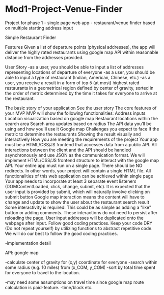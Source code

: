 # Mod1-Project-Venue-Finder
Project for phase 1 - single page web app - restaurant/venue finder based on multiple starting address input


Simple Restaurant Finder

Features
Given a list of departure points (physical addresses), the app will deliver the highly rated restaurants using google map API within reasonable distance from the addresses provided.

  
User Story
-as a user, you should be able to input a list of addresses representing locations of departure of everyone
-as a user, you should be able to input a type of restaurant (Indian, American, Chinese, etc.)
-as a user, you receive a result in a form of top 5 (at most) highest rated restaurants in a geometrical region defined by center of gravity, sorted in the order of metric determined by the time it takes for everyone to arrive at the restaurant.

The basic story of your application
See the user story
The core features of your MVP
MVP will show the following functionalities:
Address inputs
Location visualization based on google map
Restaurant locations within the search area
Search area updates based on radius
The API data you'll be using and how you'll use it
Google map
Challenges you expect to face
If the metric to determine the restaurants
Showing the result visually and interactively 
How you are meeting the requirements of the project
Your app must be a HTML/CSS/JS frontend that accesses data from a public API. All interactions between the client and the API should be handled asynchronously and use JSON as the communication format.
We will implement HTML/CSS/JS frontend structure to interact with the google map API.
Your entire app must run on a single page. There should be NO redirects. In other words, your project will contain a single HTML file.
All functionalities of this web application can be achieved within single page
Your app needs to incorporate at least 3 separate event listeners (DOMContentLoaded, click, change, submit, etc).
It is expected that the user input is provided by submit, which will naturally involve clicking on submit button
Google map interaction means the content will have to change and update to show the user about the restaurant search result
Some interactivity is required. This could be as simple as adding a "like" button or adding comments. These interactions do not need to persist after reloading the page.
User input addresses will be duplicated onto the webpage after input.
Follow good coding practices. Keep your code DRY (Do not repeat yourself) by utilizing functions to abstract repetitive code.
We will do our best to follow the good coding practices.



-implementation detail


API:  google map


-calculate center of gravity for (x,y) coordinate for everyone
-search within some radius (e.g. 10 miles) from (x_COM, y_COM)
-sort by total time spent for everyone to travel to the location.

-may need some assumptions on travel time since google map route calculation is paid-feature.
-time/block etc.
